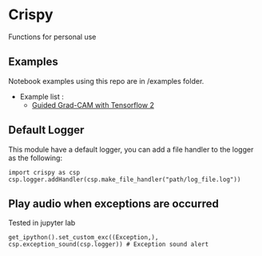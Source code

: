 # Crispy
Functions for personal use

## Examples
Notebook examples using this repo are in /examples folder.

- Example list :
  * [Guided Grad-CAM with Tensorflow 2][ggc]

## Default Logger
This module have a default logger, you can add a file handler to the logger as the following:

```
import crispy as csp
csp.logger.addHandler(csp.make_file_handler("path/log_file.log"))
```

## Play audio when exceptions are occurred
Tested in jupyter lab
```
get_ipython().set_custom_exc((Exception,), csp.exception_sound(csp.logger)) # Exception sound alert
```

[ggc]: https://github.com/Crispy13/crispy/blob/master/examples/guided_grad_cam.ipynb
